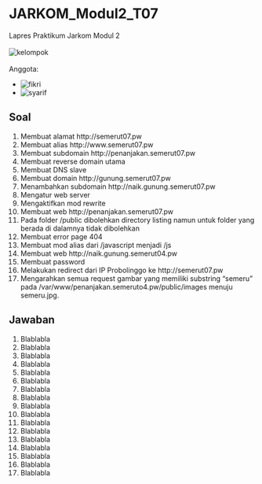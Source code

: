 # JARKOM_Modul2_T07
Lapres Praktikum Jarkom Modul 2<br />
<br />
![kelompok](https://img.shields.io/badge/Kelompok-T07-00a69a)<br />
<br />
Anggota:<br />
- ![fikri](https://img.shields.io/badge/Fikri%20Haykal-05311840000006-blueviolet)<br />
- ![syarif](https://img.shields.io/badge/Fancista%20Syarif%20H.-05311840000027-blueviolet)<br />

## Soal
<ol>
  <li>Membuat alamat http://semerut07.pw </li>
  <li>Membuat alias http://www.semerut07.pw </li>
  <li>Membuat subdomain http://penanjakan.semerut07.pw </li>
  <li>Membuat reverse domain utama</li>
  <li>Membuat DNS slave</li>
  <li>Membuat domain http://gunung.semerut07.pw </li>
  <li>Menambahkan subdomain http://naik.gunung.semerut07.pw </li>
  <li>Mengatur web server</li>
  <li>Mengaktifkan mod rewrite</li>
  <li>Membuat web http://penanjakan.semerut07.pw </li>
  <li>Pada folder /public dibolehkan directory listing namun untuk folder yang berada di dalamnya tidak dibolehkan</li>
  <li>Membuat error page 404</li>
  <li>Membuat mod alias dari /javascript menjadi /js </li>
  <li>Membuat web http://naik.gunung.semerut04.pw </li>
  <li>Membuat password</li>
  <li>Melakukan redirect dari IP Probolinggo ke http://semerut07.pw </li>
  <li>Mengarahkan semua request gambar yang memiliki substring “semeru” pada /var/www/penanjakan.semeruto4.pw/public/images menuju semeru.jpg.
    
</ol>

## Jawaban
<ol>
 <li>Blablabla</li>
 <li>Blablabla</li>
 <li>Blablabla</li>
 <li>Blablabla</li>
 <li>Blablabla</li>
 <li>Blablabla</li>
 <li>Blablabla</li>
 <li>Blablabla</li>
 <li>Blablabla</li>
 <li>Blablabla</li>
 <li>Blablabla</li>
 <li>Blablabla</li>
 <li>Blablabla</li>
 <li>Blablabla</li>
 <li>Blablabla</li>
 <li>Blablabla</li>
 <li>Blablabla</li>
  
</ol>
